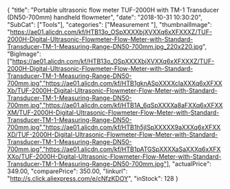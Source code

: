 {
	"title": "Portable ultrasonic flow meter TUF-2000H with TM-1 Transducer (DN50-700mm) handheld flowmeter",
	"date": "2018-10-31 10:30:20",
	"SubCat": ["Tools"],
	"categories": ["Measurement "],
	"thumbnailImage": "https://ae01.alicdn.com/kf/HTB13o_OSpXXXXbjXVXXq6xXFXXXZ/TUF-2000H-Digital-Ultrasonic-Flowmeter-Flow-Meter-with-Standard-Transducer-TM-1-Measuring-Range-DN50-700mm.jpg_220x220.jpg",
	"BigImage": ["https://ae01.alicdn.com/kf/HTB13o_OSpXXXXbjXVXXq6xXFXXXZ/TUF-2000H-Digital-Ultrasonic-Flowmeter-Flow-Meter-with-Standard-Transducer-TM-1-Measuring-Range-DN50-700mm.jpg","https://ae01.alicdn.com/kf/HTB1gknASpXXXXcIaXXXq6xXFXXXb/TUF-2000H-Digital-Ultrasonic-Flowmeter-Flow-Meter-with-Standard-Transducer-TM-1-Measuring-Range-DN50-700mm.jpg","https://ae01.alicdn.com/kf/HTB1A_6qSpXXXXa8aFXXq6xXFXXXM/TUF-2000H-Digital-Ultrasonic-Flowmeter-Flow-Meter-with-Standard-Transducer-TM-1-Measuring-Range-DN50-700mm.jpg","https://ae01.alicdn.com/kf/HTB1h5jISpXXXXX9aXXXq6xXFXXXD/TUF-2000H-Digital-Ultrasonic-Flowmeter-Flow-Meter-with-Standard-Transducer-TM-1-Measuring-Range-DN50-700mm.jpg","https://ae01.alicdn.com/kf/HTB1pATGSpXXXXaSaXXXq6xXFXXXo/TUF-2000H-Digital-Ultrasonic-Flowmeter-Flow-Meter-with-Standard-Transducer-TM-1-Measuring-Range-DN50-700mm.jpg"],
	"actualPrice": 349.00,
	"comparePrice": 350.00,
	"linkurl": "http://s.click.aliexpress.com/e/cNfzKDOY",
	"inStock": 128
}
